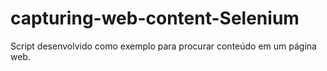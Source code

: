 # capturing-web-content-Selenium
Script desenvolvido como exemplo para procurar conteúdo em um página web.
